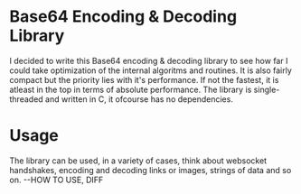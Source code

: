 # Base64 Encoding & Decoding Library
I decided to write this Base64 encoding & decoding library to see how far I could take optimization of the internal algoritms and routines. It is also fairly compact but the priority lies with it's performance. If not the fastest, it is atleast in the top in terms of absolute performance. The library is single-threaded and written in C, it ofcourse has no dependencies.

# Usage
The library can be used, in a variety of cases, think about websocket handshakes, encoding and decoding links or images, strings of data and so on.
--HOW TO USE, DIFF
